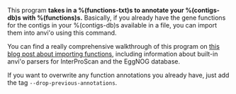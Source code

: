 This program **takes in a %(functions-txt)s to annotate your %(contigs-db)s with %(functions)s.** Basically, if you already have the gene functions for the contigs in your %(contigs-db)s available in a file, you can import them into anvi'o using this command.

You can find a really comprehensive walkthrough of this program on [this blog post about importing functions](http://merenlab.org/2016/06/18/importing-functions/), including information about built-in anvi'o parsers for InterProScan and the EggNOG database.

If you want to overwrite any function annotations you already have, just add the tag `--drop-previous-annotations`.